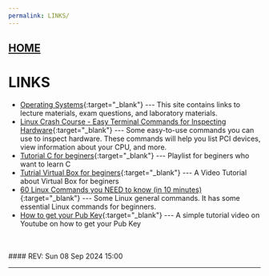 ```yaml
---
permalink: LINKS/
---
```


## [HOME](../)

# LINKS

* [Operating Systems](https://os.vlsm.org/){:target="_blank"} ---
  This site contains links to lecture materials, exam questions, and laboratory materials.
* [Linux Crash Course - Easy Terminal Commands for Inspecting Hardware](https://youtu.be/oGyJr-iUwt8?si=59V2boc0XfmlFekg){:target="_blank"} ---
  Some easy-to-use commands you can use to inspect hardware.
  These commands will help you list PCI devices, view information about your CPU, and more.
* [Tutorial C for beginers](https://youtube.com/playlist?list=PLZPZq0r_RZOOzY_vR4zJM32SqsSInGMwe&si=6bsDws3j13rabdY_){:target="_blank"} ---
  Playlist for beginers who want to learn C
* [Tutrial Virtual Box for beginers](https://youtu.be/nvdnQX9UkMY?si=a-hFw5_dCcMcnrEd){:target="_blank"} ---
  A Video Tutorial about Virtual Box for beginers
* [60 Linux Commands you NEED to know (in 10 minutes)](https://youtu.be/gd7BXuUQ91w?si=qXM1k0oLObkuMgRL){:target="_blank"} ---
  Some Linux general commands. It has some essential Linux commands for beginners.
* [How to get your Pub Key](https://youtu.be/0lCp0A1IrsE?si=E-IDsT5b-maoFNm8){:target="_blank"} --- A simple tutorial video on Youtube on how to get your Pub Key
<br>
<br>
#### REV: Sun 08 Sep 2024 15:00
<hr>
